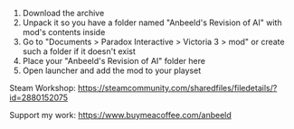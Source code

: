 1) Download the archive
2) Unpack it so you have a folder named "Anbeeld's Revision of AI" with mod's contents inside
3) Go to "Documents > Paradox Interactive > Victoria 3 > mod" or create such a folder if it doesn't exist
4) Place your "Anbeeld's Revision of AI" folder here
5) Open launcher and add the mod to your playset

Steam Workshop: https://steamcommunity.com/sharedfiles/filedetails/?id=2880152075

Support my work: https://www.buymeacoffee.com/anbeeld
